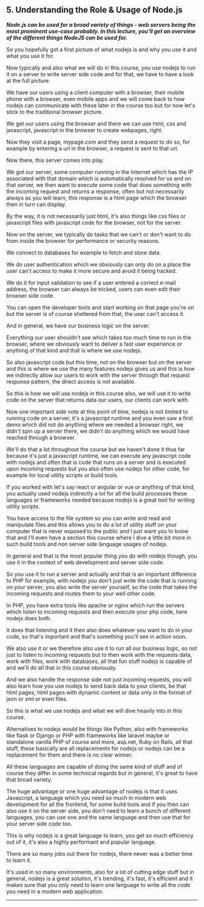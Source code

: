 ## 5. Understanding the Role & Usage of Node.js

<strong><em><p>Node.js can be used for a broad variety of things - web servers being the most prominent use-case probably. In this lecture, you'll get an overview of the different things NodeJS&nbsp;can be used for.</p></em></strong>

So you hopefully got a first picture of what nodejs is and why you use it and
what you use it for. 

Now typically and also what we will do in this course, you use nodejs to run it
on a server to write server side code and for that, we have to have a look at
the full picture. 

We have our users using a client computer with a browser, their mobile phone
with a browser, even mobile apps and we will come back to how nodejs can
communicate with these later in the course too but for now let's stick to the
traditional browser picture. 

We get our users using the browser and there we can use html, css and
javascript, javascript in the browser to create webpages, right. 

Now they visit a page, mypage.com and they send a request to do so, for example
by entering a url in the browser, a request is sent to that url. 

Now there, this server comes into play. 

We got our server, some computer running in the Internet which has the IP
associated with that domain which is automatically resolved for us and on that
server, we then want to execute some code that does something with the incoming
request and returns a response, often but not necessarily always as you will
learn, this response is a html page which the browser then in turn can display. 

By the way, it is not necessarily just html, it's also things like css files or
javascript files with javascript code for the browser, not for the server. 

Now on the server, we typically do tasks that we can't or don't want to do from
inside the browser for performance or security reasons. 

We connect to databases for example to fetch and store data. 

We do user authentication which we obviously can only do on a place the user
can't access to make it more secure and avoid it being hacked. 

We do it for input validation to see if a user entered a correct e-mail address,
the browser can always be tricked, users can even edit their browser side code. 

You can open the developer tools and start working on that page you're on but
the server is of course sheltered from that, the user can't access it. 

And in general, we have our business logic on the server. 

Everything our user shouldn't see which takes too much time to run in the
browser, where we obviously want to deliver a fast user experience or anything
of that kind and that is where we use nodejs. 

So also javascript code but this time, not on the browser but on the server and
this is where we use the many features nodejs gives us and this is how we
indirectly allow our users to work with the server through that request response
pattern, the direct access is not available. 

So this is how we will use nodejs in this course also, we will use it to write
code on the server that returns data our users, our clients can work with. 

Now one important side note at this point of time, nodejs is not limited to
running code on a server, it's a javascript runtime and you even saw a first
demo which did not do anything where we needed a browser right, we didn't spin
up a server there, we didn't do anything which we would have reached through a
browser. 

We'll do that a lot throughout the course but we haven't done it thus far
because it's just a javascript runtime, we can execute any javascript code with
nodejs and often that is code that runs on a server and is executed upon
incoming requests but you also often use nodejs for other code, for example for
local utility scripts or build tools. 

If you worked with let's say react or angular or vue or anything of that kind,
you actually used nodejs indirectly a lot for all the build processes these
languages or frameworks needed because nodejs is a great tool for writing
utility scripts. 

You have access to the file system so you can write and read and manipulate
files and this allows you to do a lot of utility stuff on your computer that is
never exposed to the public and I just want you to know that and I'll even have
a section this course where I dive a little bit more in such build tools and non
server side language usages of nodejs. 

In general and that is the most popular thing you do with nodejs though, you use
it in the context of web development and server side code. 

So you use it to run a server and actually and that is an important difference
to PHP for example, with nodejs you don't just write the code that is running on
your server, you also write the server yourself, so the code that takes the
incoming requests and routes them to your well other code. 

In PHP, you have extra tools like apache or nginx which run the servers which
listen to incoming requests and then execute your php code, here nodejs does
both. 

It does that listening and it then also does whatever you want to do in your
code, so that's important and that's something you'll see in action soon. 

We also use it or we therefore also use it to run all our business logic, so not
just to listen to incoming requests but to then work with the requests data,
work with files, work with databases, all that fun stuff  nodejs is capable of
and we'll do all that in this course obviously. 

And we also handle the response side not just incoming requests, you will also
learn how you use nodejs to send back data to your clients, be that html pages, 
html pages with dynamic content or data only in the format of json or xml or
even files. 

So this is what we use nodejs and what we will dive heavily into in this course.


Alternatives to nodejs would be things like Python, also with frameworks like
flask or Django or PHP with frameworks like laravel maybe or standalone vanilla
PHP of course and more, asp.net, Ruby on Rails, all that stuff, these basically
are all replacements for nodejs or nodejs can be a replacement for them and
there is no clear winner. 

All these languages are capable of doing the same kind of stuff and of course
they differ in some technical regards but in general, it's great to have that
broad variety. 

The huge advantage or one huge advantage of nodejs is that it uses Javascript, a
language which you need so much in modern web development for all the frontend,
for some build tools and if you then can also use it on the server side, you
don't need to learn a bunch of different languages, you can use one and the same
language and then use that for your server side code too. 

This is why nodejs is a great language to learn, you get so much efficiency out
of it, it's also a highly performant and popular language. 

There are so many jobs out there for nodejs, there never was a better time to
learn it. 

It's used in so many environments, also for a lot of cutting edge stuff but in
general, nodejs is a great solution, it's trending, it's fast, it's efficient
and it makes sure that you only need to learn one language to write all the code
you need in a modern web application. 

---